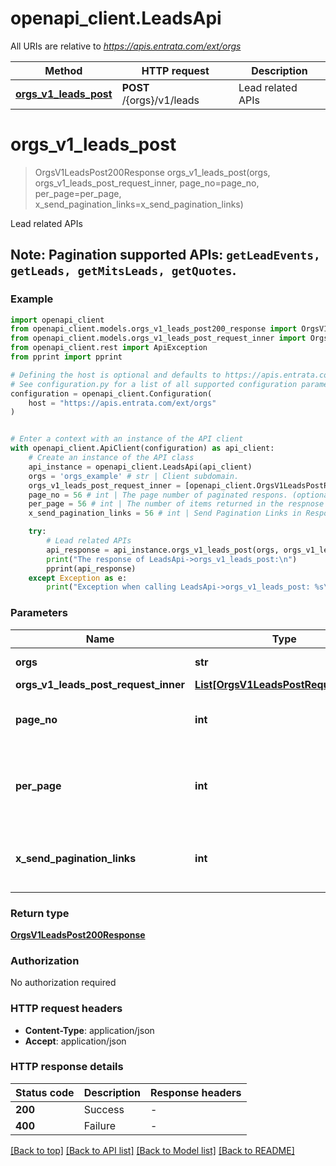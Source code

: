 # openapi_client.LeadsApi

All URIs are relative to *https://apis.entrata.com/ext/orgs*

Method | HTTP request | Description
------------- | ------------- | -------------
[**orgs_v1_leads_post**](LeadsApi.md#orgs_v1_leads_post) | **POST** /{orgs}/v1/leads | Lead related APIs


# **orgs_v1_leads_post**
> OrgsV1LeadsPost200Response orgs_v1_leads_post(orgs, orgs_v1_leads_post_request_inner, page_no=page_no, per_page=per_page, x_send_pagination_links=x_send_pagination_links)

Lead related APIs

## Note:   **Pagination supported APIs**: `getLeadEvents, getLeads, getMitsLeads, getQuotes`. 

### Example


```python
import openapi_client
from openapi_client.models.orgs_v1_leads_post200_response import OrgsV1LeadsPost200Response
from openapi_client.models.orgs_v1_leads_post_request_inner import OrgsV1LeadsPostRequestInner
from openapi_client.rest import ApiException
from pprint import pprint

# Defining the host is optional and defaults to https://apis.entrata.com/ext/orgs
# See configuration.py for a list of all supported configuration parameters.
configuration = openapi_client.Configuration(
    host = "https://apis.entrata.com/ext/orgs"
)


# Enter a context with an instance of the API client
with openapi_client.ApiClient(configuration) as api_client:
    # Create an instance of the API class
    api_instance = openapi_client.LeadsApi(api_client)
    orgs = 'orgs_example' # str | Client subdomain.
    orgs_v1_leads_post_request_inner = [openapi_client.OrgsV1LeadsPostRequestInner()] # List[OrgsV1LeadsPostRequestInner] | 
    page_no = 56 # int | The page number of paginated respons. (optional)
    per_page = 56 # int | The number of items returned in the respnose (optional)
    x_send_pagination_links = 56 # int | Send Pagination Links in Response Body. (optional)

    try:
        # Lead related APIs
        api_response = api_instance.orgs_v1_leads_post(orgs, orgs_v1_leads_post_request_inner, page_no=page_no, per_page=per_page, x_send_pagination_links=x_send_pagination_links)
        print("The response of LeadsApi->orgs_v1_leads_post:\n")
        pprint(api_response)
    except Exception as e:
        print("Exception when calling LeadsApi->orgs_v1_leads_post: %s\n" % e)
```



### Parameters


Name | Type | Description  | Notes
------------- | ------------- | ------------- | -------------
 **orgs** | **str**| Client subdomain. | 
 **orgs_v1_leads_post_request_inner** | [**List[OrgsV1LeadsPostRequestInner]**](OrgsV1LeadsPostRequestInner.md)|  | 
 **page_no** | **int**| The page number of paginated respons. | [optional] 
 **per_page** | **int**| The number of items returned in the respnose | [optional] 
 **x_send_pagination_links** | **int**| Send Pagination Links in Response Body. | [optional] 

### Return type

[**OrgsV1LeadsPost200Response**](OrgsV1LeadsPost200Response.md)

### Authorization

No authorization required

### HTTP request headers

 - **Content-Type**: application/json
 - **Accept**: application/json

### HTTP response details

| Status code | Description | Response headers |
|-------------|-------------|------------------|
**200** | Success |  -  |
**400** | Failure |  -  |

[[Back to top]](#) [[Back to API list]](../README.md#documentation-for-api-endpoints) [[Back to Model list]](../README.md#documentation-for-models) [[Back to README]](../README.md)

